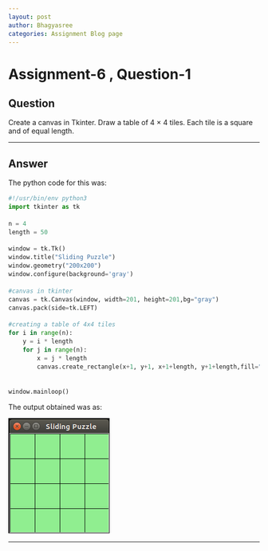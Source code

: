 ```yaml
---
layout: post
author: Bhagyasree
categories: Assignment Blog page
---
```


# Assignment-6 , Question-1

## Question
Create a canvas in Tkinter. Draw a table of 4 × 4 tiles. Each tile is a square and of equal
length.


---


## Answer

The python code for this was:


```python
#!/usr/bin/env python3
import tkinter as tk

n = 4
length = 50 

window = tk.Tk()
window.title("Sliding Puzzle")
window.geometry("200x200")
window.configure(background='gray')

#canvas in tkinter
canvas = tk.Canvas(window, width=201, height=201,bg="gray")
canvas.pack(side=tk.LEFT)

#creating a table of 4x4 tiles
for i in range(n):
    y = i * length
    for j in range(n):
        x = j * length
        canvas.create_rectangle(x+1, y+1, x+1+length, y+1+length,fill="lightgreen")


window.mainloop()
```


The output obtained was as: 


![](/assets/tk.png)


---

